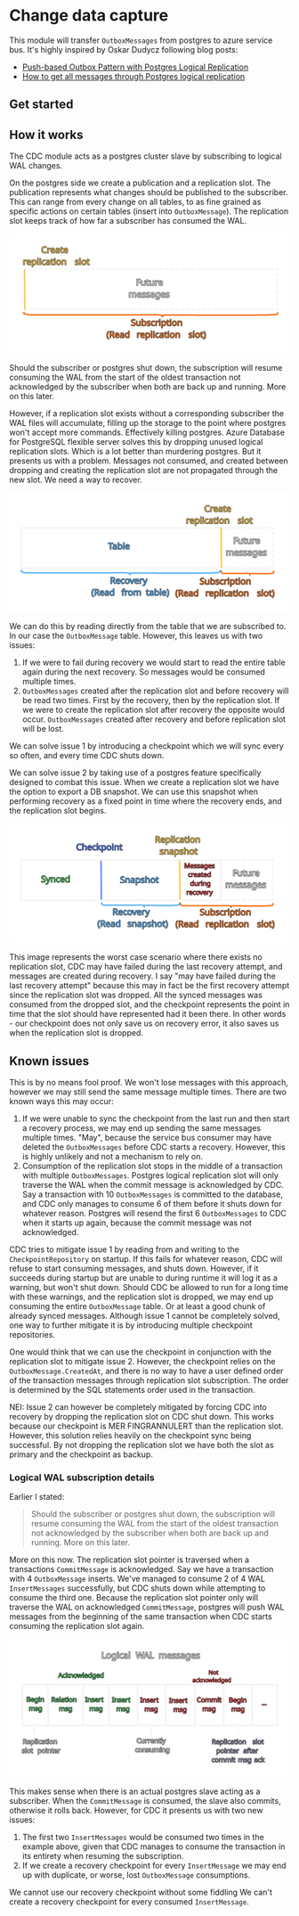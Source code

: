 # Change data capture
This module will transfer `OutboxMessages` from postgres to azure service bus. It's highly inspired by Oskar Dudycz following blog posts:  
- [Push-based Outbox Pattern with Postgres Logical Replication](https://event-driven.io/en/push_based_outbox_pattern_with_postgres_logical_replication/)
- [How to get all messages through Postgres logical replication](https://event-driven.io/en/how_to_get_all_messages_through_postgres_logical_replication/)


## Get started

## How it works
The CDC module acts as a postgres cluster slave by subscribing to logical WAL changes.

On the postgres side we create a publication and a replication slot. The publication represents what changes should be published to the subscriber. This can range from every change on all tables, to as fine grained as specific actions on certain tables (insert into `OutboxMessage`). The replication slot keeps track of how far a subscriber has consumed the WAL. 

![Naive](doc/Naive.svg "Naive")

Should the subscriber or postgres shut down, the subscription will resume consuming the WAL from the start of the oldest transaction not acknowledged by the subscriber when both are back up and running. More on this later.

However, if a replication slot exists without a corresponding subscriber the WAL files will accumulate, filling up the storage to the point where postgres won't accept more commands. Effectively killing postgres. Azure Database for PostgreSQL flexible server solves this by dropping unused logical replication slots. Which is a lot better than murdering postgres. But it presents us with a problem. Messages not consumed, and created between dropping and creating the replication slot are not propagated through the new slot. We need a way to recover. 

![Better](doc/Better.svg "Better")

We can do this by reading directly from the table that we are subscribed to. In our case the `OutboxMessage` table. However, this leaves us with two issues:
1. If we were to fail during recovery we would start to read the entire table again during the next recovery. So messages would be consumed multiple times.
2. `OutboxMessages` created after the replication slot and before recovery will be read two times. First by the recovery, then by the replication slot. If we were to create the replication slot after recovery the opposite would occur. `OutboxMessages` created after recovery and before replication slot will be lost.

We can solve issue 1 by introducing a checkpoint which we will sync every so often, and every time CDC shuts down. 

We can solve issue 2 by taking use of a postgres feature specifically designed to combat this issue. When we create a replication slot we have the option to export a DB snapshot. We can use this snapshot when performing recovery as a fixed point in time where the recovery ends, and the replication slot begins.

![Best](doc/Best.svg "Best")

This image represents the worst case scenario where there exists no replication slot, CDC may have failed during the last recovery attempt, and messages are created during recovery. I say "may have failed during the last recovery attempt" because this may in fact be the first recovery attempt since the replication slot was dropped. All the synced messages was consumed from the dropped slot, and the checkpoint represents the point in time that the slot should have represented had it been there. In other words - our checkpoint does not only save us on recovery error, it also saves us when the replication slot is dropped. 

## Known issues
This is by no means fool proof. We won't lose messages with this approach, however we may still send the same message multiple times. There are two known ways this may occur:
1. If we were unable to sync the checkpoint from the last run and then start a recovery process, we may end up sending the same messages multiple times. "May", because the service bus consumer may have deleted the `OutboxMessages` before CDC starts a recovery. However, this is highly unlikely and not a mechanism to rely on. 
2. Consumption of the replication slot stops in the middle of a transaction with multiple `OutboxMessages`. Postgres logical replication slot will only traverse the WAL when the commit message is acknowledged by CDC. Say a transaction with 10 `OutboxMessages` is committed to the database, and CDC only manages to consume 6 of them before it shuts down for whatever reason. Postgres will resend the first 6 `OutboxMessages` to CDC when it starts up again, because the commit message was not acknowledged.

CDC tries to mitigate issue 1 by reading from and writing to the `CheckpointRepository` on startup. If this fails for whatever reason, CDC will refuse to start consuming messages, and shuts down. However, if it succeeds during startup but are unable to during runtime it will log it as a warning, but won't shut down. Should CDC be allowed to run for a long time with these warnings, and the replication slot is dropped, we may end up consuming the entire `OutboxMessage` table. Or at least a good chunk of already synced messages. Although issue 1 cannot be completely solved, one way to further mitigate it is by introducing multiple checkpoint repositories. 

One would think that we can use the checkpoint in conjunction with the replication slot to mitigate issue 2. However, the checkpoint relies on the `OutboxMessage.CreatedAt`, and there is no way to have a user defined order of the transaction messages through replication slot subscription. The order is determined by the SQL statements order used in the transaction. 

NEI: Issue 2 can however be completely mitigated by forcing CDC into recovery by dropping the replication slot on CDC shut down. This works because our checkpoint is MER FINGRANNULERT than the replication slot. However, this solution relies heavily on the checkpoint sync being successful. By not dropping the replication slot we have both the slot as primary and the checkpoint as backup. 

### Logical WAL subscription details
Earlier I stated:

> Should the subscriber or postgres shut down, the subscription will resume consuming the WAL from the start of the oldest transaction not acknowledged by the subscriber when both are back up and running. More on this later.

More on this now. The replication slot pointer is traversed when a transactions `CommitMessage` is acknowledged. Say we have a transaction with 4 `OutboxMessage` inserts. We've managed to consume 2 of 4 WAL `InsertMessages` successfully, but CDC shuts down while attempting to consume the third one. Because the replication slot pointer only will traverse the WAL on acknowledged `CommitMessage`, postgres will push WAL messages from the beginning of the same transaction when CDC starts consuming the replication slot again. 

![Logical WAL messages](doc/Logical%20WAL%20messages.svg "Logical WAL messages")

This makes sense when there is an actual postgres slave acting as a subscriber. When the `CommitMessage` is consumed, the slave also commits, otherwise it rolls back. However, for CDC it presents us with two new issues:

1. The first two `InsertMessages` would be consumed two times in the example above, given that CDC manages to consume the transaction in its entirety when resuming the subscription. 
2. If we create a recovery checkpoint for every `InsertMessage` we may end up with duplicate, or worse, lost `OutboxMessage` consumptions.

We cannot use our recovery checkpoint without some fiddling  We can't create a recovery checkpoint for every consumed `InsertMessage`.


